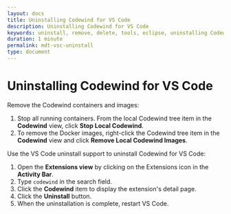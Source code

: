 ```yaml
---
layout: docs
title: Uninstalling Codewind for VS Code
description: Uninstalling Codewind for VS Code
keywords: uninstall, remove, delete, tools, eclipse, uninstalling Codewind for VS Code
duration: 1 minute
permalink: mdt-vsc-uninstall
type: document
---
```


# Uninstalling Codewind for VS Code
Remove the Codewind containers and images:
1. Stop all running containers. From the local Codewind tree item in the **Codewind** view, click **Stop Local Codewind**.
2. To remove the Docker images, right-click the Codewind tree item in the **Codewind** view and click **Remove Local Codewind Images**.

Use the VS Code uninstall support to uninstall Codewind for VS Code:
1. Open the **Extensions view** by clicking on the Extensions icon in the **Activity Bar**.
2. Type `codewind` in the search field.
3. Click the **Codewind** item to display the extension's detail page.
4. Click the **Uninstall** button.
5. When the uninstallation is complete, restart VS Code.
